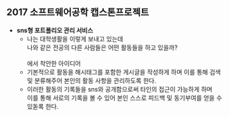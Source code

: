 ## 2017 소프트웨어공학 캡스톤프로젝트

- **sns형 포트폴리오 관리 서비스**
  - 나는 대학생활을 이렇게 보내고 있는데  
    나와 같은 전공의 다른 사람들은 어떤 활동들을 하고 있을까?  
    <br/>
    에서 착안한 아이디어
  - 기본적으로 활동을 해시태그를 포함한 게시글을 작성하게 하며
    이를 통해 검색 및 분류해주어 본인의 활동 사항을 관리하도록 한다.
  - 이러한 활동의 기록들을 sns와 공개함으로써 타인의 접근이 가능하게 하며  
    이를 통해 서로의 기록을 볼 수 있어 본인 스스로 피드백 및 동기부여를 얻을 수 있돋록 한다.
    